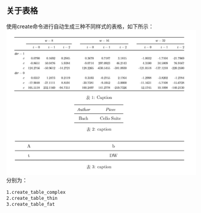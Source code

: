 ## 关于表格

使用create命令进行自动生成三种不同样式的表格，如下所示：
![2](./assert/2.png)
分别为：

    1.create_table_complex
    2.create_table_thin
    3.create_table_fat
    

